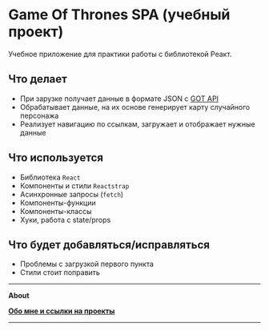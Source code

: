 # Game Of Thrones SPA (учебный проект)

Учебное приложение для практики работы с библиотекой Реакт.

## Что делает

- При зарузке получает данные в формате JSON с [GOT API](https://anapioficeandfire.com) 
- Обрабатывает данные, на их основе генерирует карту случайного персонажа
- Реализует навигацию по ссылкам, загружает и отображает нужные данные

## Что используется
- Библиотека `React`
- Компоненты и стили `Reactstrap`
- Асинхронные запросы (`fetch`)
- Компоненты-функции
- Компоненты-классы
- Хуки, работа с state/props
## Что будет добавляться/исправляться
- Проблемы с загрузкой первого пункта
- Стили стоит поправить

______________________


**About**

**[Обо мне и ссылки на проекты](https://github.com/Areave/about/blob/main/README.md)**
_____________________

